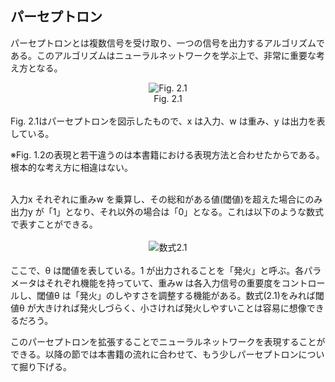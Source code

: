 ## パーセプトロン
パーセプトロンとは複数信号を受け取り、一つの信号を出力するアルゴリズムである。このアルゴリズムはニューラルネットワークを学ぶ上で、非常に重要な考え方となる。
<div align="center">
<img src="https://user-images.githubusercontent.com/28583094/48417135-552dac00-e795-11e8-897f-3057dcea5d45.png" alt="Fig. 2.1"></br>
Fig. 2.1
</div>
<div></br></div>
Fig. 2.1はパーセプトロンを図示したもので、x は入力、w は重み、y は出力を表している。

※Fig. 1.2の表現と若干違うのは本書籍における表現方法と合わせたからである。根本的な考え方に相違はない。
<div></br></div>
入力x それぞれに重みw を乗算し、その総和がある値(閾値)を超えた場合にのみ出力y が「1」となり、それ以外の場合は「0」となる。これは以下のような数式で表すことができる。
<div></br></div>
<div align="center">
<img src="https://user-images.githubusercontent.com/28583094/48417210-8312f080-e795-11e8-83c8-2ea44ec3481e.png" alt="数式2.1"></br>
</div>
<div></br></div>
ここで、θ は閾値を表している。1 が出力されることを「発火」と呼ぶ。各パラメータはそれぞれ機能を持っていて、重みw は各入力信号の重要度をコントロールし、閾値θ は「発火」のしやすさを調整する機能がある。数式(2.1)をみれば閾値θ が大きければ発火しづらく、小さければ発火しやすいことは容易に想像できるだろう。  

このパーセプトロンを拡張することでニューラルネットワークを表現することができる。以降の節では本書籍の流れに合わせて、もう少しパーセプトロンについて掘り下げる。
